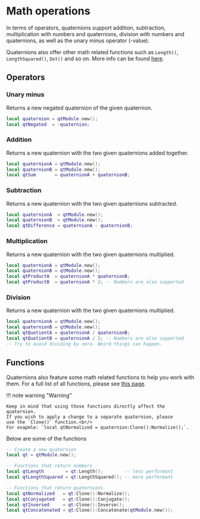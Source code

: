 # Math operations

In terms of operators, quaternions support addition, subtraction, multiplication
with numbers and quaternions, division with numbers and quaternions, as well
as the unary minus operator (-value). 
 
Quaternions also offer other math related functions such as `Length()`, `LengthSquared()`,
`Dot()` and so on. More info can be found [here](api_quaternion.md).

## Operators

### Unary minus

Returns a new negated quaternion of the given quaternion.
```lua
local quaternion = qtModule.new();
local qtNegated  = -quaternion;
```

### Addition

Returns a new quaternion with the two given quaternions added together.
```lua
local quaternionA = qtModule.new();
local quaternionB = qtModule.new();
local qtSum       = quaternionA + quaternionB;
```

### Subtraction

Returns a new quaternion with the two given quaternions subtracted.
```lua
local quaternionA  = qtModule.new();
local quaternionB  = qtModule.new();
local qtDifference = quaternionA - quaternionB;
```

### Multiplication

Returns a new quaternion with the two given quaternions multiplied.
```lua
local quaternionA = qtModule.new();
local quaternionB = qtModule.new();
local qtProductA  = quaternionA * quaternionB;
local qtProductB  = quaternionA * 2; -- Numbers are also supported
```

### Division

Returns a new quaternion with the two given quaternions multiplied.
```lua
local quaternionA = qtModule.new();
local quaternionB = qtModule.new();
local qtQuotientA = quaternionA / quaternionB;
local qtQuotientB = quaternionA / 2; -- Numbers are also supported
-- Try to avoid dividing by zero. Weird things can happen.
```

## Functions

Quaternions also feature some math related functions to help you
work with them. For a full list of all functions, please see
[this page](api_quaternion.md).

!!! note warning "Warning"

    Keep in mind that using those functions directly affect the quaternion.
	If you wish to apply a change to a separate quaternion, please
	use the `Clone()` function.<br/>
	For exapmle: `local qtNormalized = quaternion:Clone():Normalize();`.

Below are some of the functions

```lua
-- Create a new quaternion
local qt = qtModule.new();

-- Functions that return numbers
local qtLength        = qt:Length();        -- less performant
local qtLengthSquared = qt:LengthSquared(); -- more performant

-- Functions that return quaternions
local qtNormalized   = qt:Clone():Normalize();
local qtConjugated   = qt:Clone():Conjugate();
local qtInversed     = qt:Clone():Inverse();
local qtConcatenated = qt:Clone():Concatenate(qtModule.new());
```